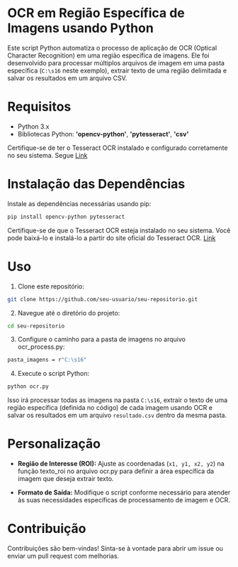 # OCR em Região Específica de Imagens usando Python

Este script Python automatiza o processo de aplicação de OCR (Optical Character Recognition) em uma região específica de imagens. Ele foi desenvolvido para processar múltiplos arquivos de imagem em uma pasta específica (`C:\s16` neste exemplo), extrair texto de uma região delimitada e salvar os resultados em um arquivo CSV.

# Requisitos

* Python 3.x
* Bibliotecas Python: **'opencv-python'**, **'pytesseract'**, **'csv'**

Certifique-se de ter o Tesseract OCR instalado e configurado corretamente no seu sistema. Segue [Link](https://github.com/UB-Mannheim/tesseract/wiki)

# Instalação das Dependências
Instale as dependências necessárias usando pip:

```sh
pip install opencv-python pytesseract
```
Certifique-se de que o Tesseract OCR esteja instalado no seu sistema. Você pode baixá-lo e instalá-lo a partir do site oficial do Tesseract OCR. [Link](https://github.com/UB-Mannheim/tesseract/wiki)

# Uso
1. Clone este repositório:

```sh
git clone https://github.com/seu-usuario/seu-repositorio.git
```

2. Navegue até o diretório do projeto:

```sh
cd seu-repositorio
```

3. Configure o caminho para a pasta de imagens no arquivo ocr_process.py:

```sh
pasta_imagens = r"C:\s16"
```

4. Execute o script Python:

```sh
python ocr.py
```
Isso irá processar todas as imagens na pasta `C:\s16`, extrair o texto de uma região específica (definida no código) de cada imagem usando OCR e salvar os resultados em um arquivo `resultado.csv` dentro da mesma pasta.

# Personalização

* **Região de Interesse (ROI):** Ajuste as coordenadas (`x1, y1, x2, y2`) na função texto_roi no arquivo ocr.py para definir a área específica da imagem que deseja extrair texto.

* **Formato de Saída:** Modifique o script conforme necessário para atender às suas necessidades específicas de processamento de imagem e OCR.

# Contribuição

Contribuições são bem-vindas! Sinta-se à vontade para abrir um issue ou enviar um pull request com melhorias.
